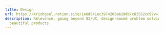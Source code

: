 ```yaml
---
title: Design
url: https://krishgoel.notion.site/1e6d541ec3974208a619db7c83552cc9?v=1f407e78aeb646779175abc74c62c7dd
description: Relevance, going beyond UI/UX, design-based problem solving and
  beautiful products.
---
```

